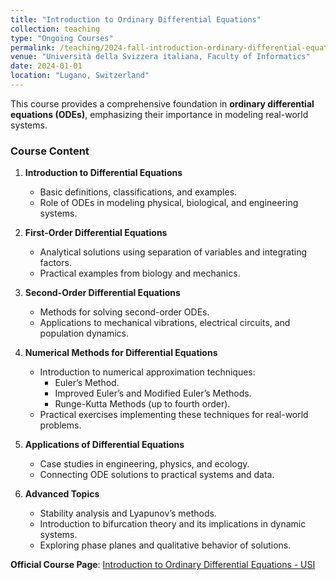 ```yaml
---
title: "Introduction to Ordinary Differential Equations"
collection: teaching
type: "Ongoing Courses"
permalink: /teaching/2024-fall-introduction-ordinary-differential-equations
venue: "Università della Svizzera italiana, Faculty of Informatics"
date: 2024-01-01
location: "Lugano, Switzerland"
---
```



This course provides a comprehensive foundation in **ordinary differential equations (ODEs)**, emphasizing their importance in modeling real-world systems. 

### **Course Content**

1. **Introduction to Differential Equations**  
   - Basic definitions, classifications, and examples.  
   - Role of ODEs in modeling physical, biological, and engineering systems.

2. **First-Order Differential Equations**  
   - Analytical solutions using separation of variables and integrating factors.  
   - Practical examples from biology and mechanics.

3. **Second-Order Differential Equations**  
   - Methods for solving second-order ODEs.  
   - Applications to mechanical vibrations, electrical circuits, and population dynamics.

4. **Numerical Methods for Differential Equations**  
   - Introduction to numerical approximation techniques:  
     - Euler’s Method.  
     - Improved Euler’s and Modified Euler’s Methods.  
     - Runge-Kutta Methods (up to fourth order).  
   - Practical exercises implementing these techniques for real-world problems.

5. **Applications of Differential Equations**  
   - Case studies in engineering, physics, and ecology.  
   - Connecting ODE solutions to practical systems and data.

6. **Advanced Topics**  
   - Stability analysis and Lyapunov’s methods.  
   - Introduction to bifurcation theory and its implications in dynamic systems.  
   - Exploring phase planes and qualitative behavior of solutions.



**Official Course Page**: [Introduction to Ordinary Differential Equations - USI](https://search.usi.ch/courses/35270720/introduction-to-ordinary-differential-equations)

